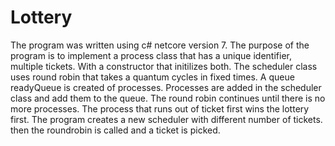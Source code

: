 # Lottery


The program was written using c# netcore version 7. The purpose of the program is to implement a process class that has a unique identifier, multiple tickets. With a constructor that initilizes both. 
The scheduler class uses round robin that takes a quantum cycles in fixed times. A queue readyQueue is created of processes. 
Processes are added in the scheduler class and add them to the queue. The round robin continues until there is no more processes. The process that runs out of ticket first wins the lottery first. 
The program  creates a new scheduler with different number of tickets. then the roundrobin is called and a ticket is picked. 